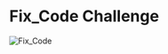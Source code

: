 # Fix_Code Challenge
![Fix_Code](https://github.com/MuSnr/Fix_My_Code_Challenge/assets/108272722/7afd6471-79f5-412a-8dcc-b63b64d6659f)
